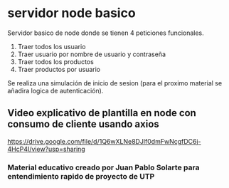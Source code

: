 # servidor node basico
 
Servidor basico de node donde se tienen 4 peticiones funcionales.
1. Traer todos los usuario
2. Traer usuario por nombre de usuario y contraseña
3. Traer todos los productos
4. Traer productos por usuario

Se realiza una simulación de inicio de sesion (para el proximo material se añadira logica de autenticación).

## Video explicativo de plantilla en node con consumo de cliente usando axios

https://drive.google.com/file/d/1Q6wXLNe8DJlf0dmFwNcgfDC6j-4HcP4I/view?usp=sharing

### Material educativo creado por Juan Pablo Solarte para entendimiento rapido de proyecto de UTP
